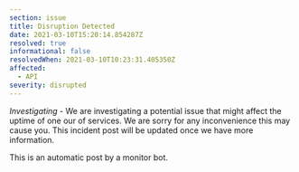 ```yaml
---
section: issue
title: Disruption Detected
date: 2021-03-10T15:20:14.854287Z
resolved: true
informational: false
resolvedWhen: 2021-03-10T10:23:31.405350Z
affected:
  - API
severity: disrupted
---
```

*Investigating* - We are investigating a potential issue that might affect the uptime of one our of services. We are sorry for any inconvenience this may cause you. This incident post will be updated once we have more information.

This is an automatic post by a monitor bot.
        